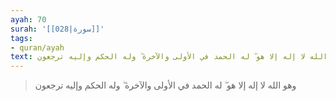 ```yaml
---
ayah: 70
surah: '[[028|سورة]]'
tags:
- quran/ayah
text: وهو الله لا إله إلا هو ۖ له الحمد في الأولى والآخرة ۖ وله الحكم وإليه ترجعون
---
```

> وهو الله لا إله إلا هو ۖ له الحمد في الأولى والآخرة ۖ وله الحكم وإليه ترجعون
